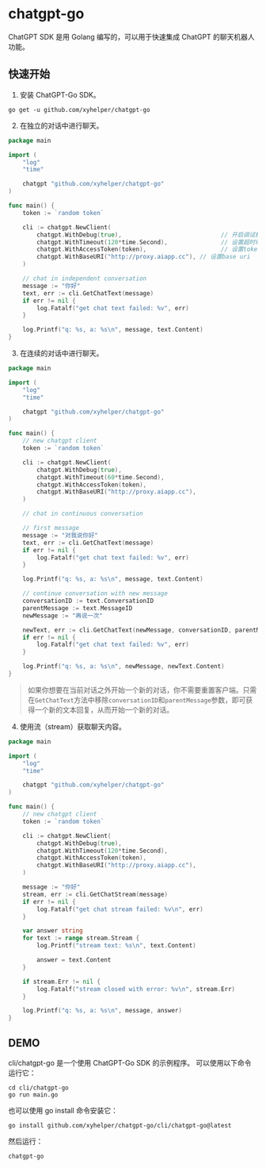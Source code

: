 # chatgpt-go

ChatGPT SDK 是用 Golang 编写的，可以用于快速集成 ChatGPT 的聊天机器人功能。

## 快速开始

1. 安装 ChatGPT-Go SDK。

```shell
go get -u github.com/xyhelper/chatgpt-go
```

2. 在独立的对话中进行聊天。

```go
package main

import (
	"log"
	"time"

	chatgpt "github.com/xyhelper/chatgpt-go"
)

func main() {
	token := `random token`

	cli := chatgpt.NewClient(
		chatgpt.WithDebug(true),                            // 开启调试模式
		chatgpt.WithTimeout(120*time.Second),               // 设置超时时间为120秒
		chatgpt.WithAccessToken(token),                     // 设置token
		chatgpt.WithBaseURI("http://proxy.aiapp.cc"), // 设置base uri
	)

	// chat in independent conversation
	message := "你好"
	text, err := cli.GetChatText(message)
	if err != nil {
		log.Fatalf("get chat text failed: %v", err)
	}

	log.Printf("q: %s, a: %s\n", message, text.Content)
}

```

3. 在连续的对话中进行聊天。

```go
package main

import (
	"log"
	"time"

	chatgpt "github.com/xyhelper/chatgpt-go"
)

func main() {
	// new chatgpt client
	token := `random token`

	cli := chatgpt.NewClient(
		chatgpt.WithDebug(true),
		chatgpt.WithTimeout(60*time.Second),
		chatgpt.WithAccessToken(token),
		chatgpt.WithBaseURI("http://proxy.aiapp.cc"),
	)

	// chat in continuous conversation

	// first message
	message := "对我说你好"
	text, err := cli.GetChatText(message)
	if err != nil {
		log.Fatalf("get chat text failed: %v", err)
	}

	log.Printf("q: %s, a: %s\n", message, text.Content)

	// continue conversation with new message
	conversationID := text.ConversationID
	parentMessage := text.MessageID
	newMessage := "再说一次"

	newText, err := cli.GetChatText(newMessage, conversationID, parentMessage)
	if err != nil {
		log.Fatalf("get chat text failed: %v", err)
	}

	log.Printf("q: %s, a: %s\n", newMessage, newText.Content)
}
```

> 如果你想要在当前对话之外开始一个新的对话，你不需要重置客户端。只需在`GetChatText`方法中移除`conversationID`和`parentMessage`参数，即可获得一个新的文本回复，从而开始一个新的对话。

4. 使用流（stream）获取聊天内容。

```go
package main

import (
	"log"
	"time"

	chatgpt "github.com/xyhelper/chatgpt-go"
)

func main() {
	// new chatgpt client
	token := `random token`

	cli := chatgpt.NewClient(
		chatgpt.WithDebug(true),
		chatgpt.WithTimeout(120*time.Second),
		chatgpt.WithAccessToken(token),
		chatgpt.WithBaseURI("http://proxy.aiapp.cc"),
	)

	message := "你好"
	stream, err := cli.GetChatStream(message)
	if err != nil {
		log.Fatalf("get chat stream failed: %v\n", err)
	}

	var answer string
	for text := range stream.Stream {
		log.Printf("stream text: %s\n", text.Content)

		answer = text.Content
	}

	if stream.Err != nil {
		log.Fatalf("stream closed with error: %v\n", stream.Err)
	}

	log.Printf("q: %s, a: %s\n", message, answer)
}

```

## DEMO

cli/chatgpt-go 是一个使用 ChatGPT-Go SDK 的示例程序。
可以使用以下命令运行它：

```shell
cd cli/chatgpt-go
go run main.go
```

也可以使用 go install 命令安装它：

```shell
go install github.com/xyhelper/chatgpt-go/cli/chatgpt-go@latest
```

然后运行：

```shell
chatgpt-go
```


